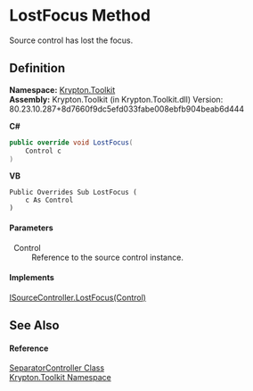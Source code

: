 # LostFocus Method


Source control has lost the focus.



## Definition
**Namespace:** <a href="79d2eac2-21f4-54ff-7552-b20c33c30600.md">Krypton.Toolkit</a>  
**Assembly:** Krypton.Toolkit (in Krypton.Toolkit.dll) Version: 80.23.10.287+8d7660f9dc5efd033fabe008ebfb904beab6d444

**C#**
``` C#
public override void LostFocus(
	Control c
)
```
**VB**
``` VB
Public Overrides Sub LostFocus ( 
	c As Control
)
```



#### Parameters
<dl><dt>  Control</dt><dd>Reference to the source control instance.</dd></dl>

#### Implements
<a href="d6e50a01-8d40-2874-d95c-0577dfc9f16a.md">ISourceController.LostFocus(Control)</a>  


## See Also


#### Reference
<a href="dc03d539-ef25-dbf0-7831-742483d200d7.md">SeparatorController Class</a>  
<a href="79d2eac2-21f4-54ff-7552-b20c33c30600.md">Krypton.Toolkit Namespace</a>  
